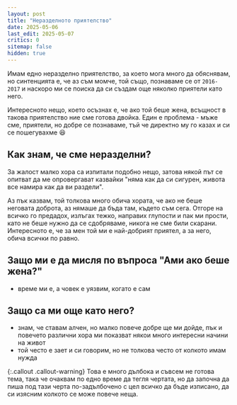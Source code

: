 ```yaml
---
layout: post
title: "Неразделното приятелство"
date: 2025-05-06
last_edit: 2025-05-07
critics: 0
sitemap: false
hidden: true
---
```


Имам едно неразделно приятелство, за което мога много да обяснявам, но синтенцията е, че аз съм момче, той също, познаваме се от `2016-2017` и наскоро ми се поиска да си създам още няколко приятели като него.

Интересното нещо, което осъзнах е, че ако той беше жена, всъщност в такова приятелство ние сме готова двойка. Един е проблема - мъже сме, приятели, но добре се познаваме, тъй че директно му го казах и си се пошегувахме 😆

## Как знам, че сме неразделни?
За жалост малко хора са изпитали подобно нещо, затова някой път се опитват да ме опровергават казвайки "няма как да си сигурен, живота все намира как да ви раздели".

Аз пък казвам, той толкова много обича хората, че ако не беше неговата доброта, аз нямаше да бъда там, където съм сега. Отгоре на всичко го предадох, излъгах тежко, направих глупости и пак ми прости, като не беше нужно да се сдобряваме, никога не сме били скарани. Интересното е, че за мен той ми е най-добрият приятел, а за него, обича всички по равно.

## Защо ми е да мисля по въпроса "Ами ако беше жена?"
- време ми е, а човек е уязвим, когато е сам

## Защо са ми още като него?
- знам, че ставам алчен, но малко повече добре ще ми дойде, пък и повечето различни хора ми показват някои много интересни начини на живот
- той често е зает и си говорим, но не толкова често от колкото имам нужда

{:.callout .callout-warning}
Това е много дълбока и съвсем не готова тема, така че очаквам по едно време да тегля чертата, но да започна да пиша под тази черта по-задълбочено с цел всичко да бъде изписано, да си изясним колкото се може повече неща.
